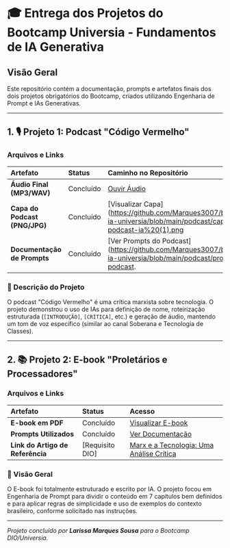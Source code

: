 # 🎓 Entrega dos Projetos do Bootcamp Universia - Fundamentos de IA Generativa

## Visão Geral

Este repositório contém a documentação, prompts e artefatos finais dos dois projetos obrigatórios do Bootcamp, criados utilizando Engenharia de Prompt e IAs Generativas.

---

## 1. 🎙️ Projeto 1: Podcast "Código Vermelho"

### Arquivos e Links

| Artefato | Status | Caminho no Repositório |
| :--- | :--- | :--- |
| **Áudio Final (MP3/WAV)** | Concluído | [Ouvir Áudio](https://github.com/Marques3007/bootcamp-ia-universia/blob/main/podcast/audio-podcast-ia.mp3) |
| **Capa do Podcast (PNG/JPG)** | Concluído | [Visualizar Capa](https://github.com/Marques3007/bootcamp-ia-universia/blob/main/podcast/capa-do-podcast-ia%20(1).png |
| **Documentação de Prompts** | Concluído | [Ver Prompts do Podcast](https://github.com/Marques3007/bootcamp-ia-universia/blob/main/podcast/prompts-podcast.

### 📝 Descrição do Projeto

O podcast "Código Vermelho" é uma crítica marxista sobre tecnologia. O projeto demonstrou o uso de IAs para definição de nome, roteirização estruturada (`[INTRODUÇÃO]`, `[CRÍTICA]`, etc.) e geração de áudio, mantendo um tom de voz específico (similar ao canal Soberana e Tecnologia de Classes).

---

## 2. 📚 Projeto 2: E-book "Proletários e Processadores"

### Arquivos e Links

| Artefato | Status | Acesso |
| :--- | :--- | :--- |
| **E-book em PDF** | Concluído | [Visualizar E-book](https://github.com/Marques3007/bootcamp-ia-universia/blob/main/ebook/Eboock%20-%20PROLETARIADOS%20E%20PROCESSADORES.pdf) |
| **Prompts Utilizados** | Concluído | [Ver Documentação](https://github.com/Marques3007/bootcamp-ia-universia/blob/main/ebook/prompts-ebook.md) |
| **Link do Artigo de Referência** | [Requisito DIO] | [Marx e a Tecnologia: Uma Análise Crítica](https://rabiscodahistoria.com/marx-e-a-tecnologia-uma-analise-critica/) |

### 📝 Visão Geral

O E-book foi totalmente estruturado e escrito por IA. O projeto focou em Engenharia de Prompt para dividir o conteúdo em 7 capítulos bem definidos e para aplicar regras de simplicidade e uso de exemplos do contexto brasileiro, conforme solicitado nas instruções.

---
*Projeto concluído por **Larissa Marques Sousa** para o Bootcamp DIO/Universia.*
